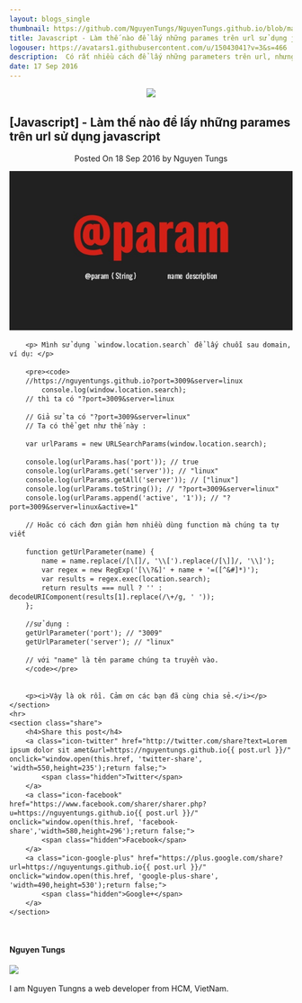 ```yaml
---
layout: blogs_single
thumbnail: https://github.com/NguyenTungs/NguyenTungs.github.io/blob/master/uploads/img/parameter-javascript.jpg?raw=true
title: Javascript - Làm thế nào để lấy những parames trên url sử dụng javascript
logouser: https://avatars1.githubusercontent.com/u/15043041?v=3&s=466
description:  Có rất nhiều cách để lấy những parameters trên url, nhưng trong bài viết này tôi sử dụng javascript để thay thế cho nhiều cách khác. Và tôi nghĩ sẽ có nhiều lúc bạn sẽ cần đến nó...
date: 17 Sep 2016
---
```



<article class="post tag-article">
    <div align='center'><img class='post-top' src='https://avatars1.githubusercontent.com/u/15043041?v=3&s=466' /></div>
    <h1 class="post-title"> [Javascript] - Làm thế nào để lấy những parames trên url sử dụng javascript </h1>
    <div align='center'>
        <span class="post-meta">
        Posted On <time datetime="2016-09-18">18 Sep 2016</time> by Nguyen Tungs
        </span>
    </div>
    <section class="post-content">
        <p><img src="/uploads/img/parameter-javascript.jpg" alt="tungns - hướng dẫn cách lấy parame trên url dùng javascript" />
        </p>

        
        <p> Mình sử dụng `window.location.search` để lấy chuỗi sau domain, ví dụ: </p>
        
        <pre><code>
        //https://nguyentungs.github.io?port=3009&server=linux
            console.log(window.location.search);
        // thì ta có "?port=3009&server=linux

        // Giả sử ta có "?port=3009&server=linux"
        // Ta có thể get như thế này :
        
        var urlParams = new URLSearchParams(window.location.search);

        console.log(urlParams.has('port')); // true
        console.log(urlParams.get('server')); // "linux"
        console.log(urlParams.getAll('server')); // ["linux"]
        console.log(urlParams.toString()); // "?port=3009&server=linux"
        console.log(urlParams.append('active', '1')); // "?port=3009&server=linux&active=1"

        // Hoăc có cách đơn giản hơn nhiều dùng function mà chúng ta tự viết

        function getUrlParameter(name) {
            name = name.replace(/[\[]/, '\\[').replace(/[\]]/, '\\]');
            var regex = new RegExp('[\\?&]' + name + '=([^&#]*)');
            var results = regex.exec(location.search);
            return results === null ? '' : decodeURIComponent(results[1].replace(/\+/g, ' '));
        };

        //sử dụng :
        getUrlParameter('port'); // "3009"
        getUrlParameter('server'); // "linux"

        // với "name" là tên parame chúng ta truyền vào.
        </code></pre> 
        

        <p><i>Vậy là ok rồi. Cảm ơn các bạn đã cùng chia sẻ.</i></p>
    </section>
    <hr>
    <section class="share">
        <h4>Share this post</h4>
        <a class="icon-twitter" href="http://twitter.com/share?text=Lorem ipsum dolor sit amet&url=https://nguyentungs.github.io{{ post.url }}/" onclick="window.open(this.href, 'twitter-share', 'width=550,height=235');return false;">
            <span class="hidden">Twitter</span>
        </a>
        <a class="icon-facebook" href="https://www.facebook.com/sharer/sharer.php?u=https://nguyentungs.github.io{{ post.url }}/" onclick="window.open(this.href, 'facebook-share','width=580,height=296');return false;">
            <span class="hidden">Facebook</span>
        </a>
        <a class="icon-google-plus" href="https://plus.google.com/share?url=https://nguyentungs.github.io{{ post.url }}/" onclick="window.open(this.href, 'google-plus-share', 'width=490,height=530');return false;">
            <span class="hidden">Google+</span>
        </a>
    </section>
</article>

<br/>
<article class="post tag-article">
    <footer class="post-footer">
        <section class="author">
            <h4>Nguyen Tungs</h4>
            <img src='https://avatars1.githubusercontent.com/u/15043041?v=3&s=466' />
            <p>I am Nguyen Tungns a web developer from HCM, VietNam.</p>
        </section>
    </footer>
</article>
<br/>
<article class="post tag-article">
    <br/>
    <div id="disqus_thread">
        <div class="fb-comments" data-href="https://nguyentungs.github.io{{ post.url }}/" data-width="100%" data-num-posts="10" data-colorscheme="dark"></div>
    </div>
</article>